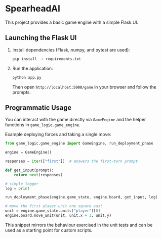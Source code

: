 # SpearheadAI

This project provides a basic game engine with a simple Flask UI.

## Launching the Flask UI

1. Install dependencies (Flask, numpy, and pytest are used):
   ```bash
   pip install -r requirements.txt
   ```
2. Run the application:
   ```bash
   python app.py
   ```
   Then open `http://localhost:5000/game` in your browser and follow the prompts.

## Programmatic Usage

You can interact with the game directly via `GameEngine` and the helper
functions in `game_logic.game_engine`.

Example deploying forces and taking a single move:

```python
from game_logic.game_engine import GameEngine, run_deployment_phase

engine = GameEngine()

responses = iter(["first"])  # answers the first-turn prompt

def get_input(prompt):
    return next(responses)

# simple logger
log = print

run_deployment_phase(engine.game_state, engine.board, get_input, log)

# move the first player unit one square east
unit = engine.game_state.units["player"][0]
engine.board.move_unit(unit, unit.x + 1, unit.y)
```

This snippet mirrors the behaviour exercised in the unit tests and can be used
as a starting point for custom scripts.
